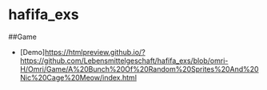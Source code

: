 # hafifa_exs

##Game
* [Demo]https://htmlpreview.github.io/?https://github.com/Lebensmittelgeschaft/hafifa_exs/blob/omri-H/Omri/Game/A%20Bunch%20Of%20Random%20Sprites%20And%20Nic%20Cage%20Meow/index.html